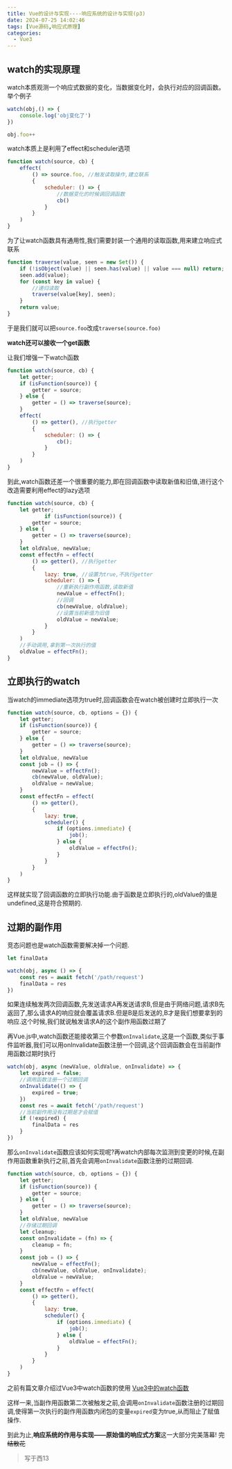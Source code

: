 ```yaml
---
title: Vue的设计与实现----响应系统的设计与实现(p3)
date: 2024-07-25 14:02:46
tags: [Vue源码,响应式原理]
categories:
  - Vue3
---
```


## watch的实现原理  

<!--more-->

watch本质观测一个响应式数据的变化，当数据变化时，会执行对应的回调函数。举个例子
```js
watch(obj,() => {
    console.log('obj变化了')
})

obj.foo++
```
watch本质上是利用了effect和scheduler选项  
```js
function watch(source, cb) {
    effect(
        () => source.foo, //触发读取操作,建立联系
        {
            scheduler: () => {
                //数据变化的时候调回调函数
                cb()
            }
        }
    )
}
```

为了让watch函数具有通用性,我们需要封装一个通用的读取函数,用来建立响应式联系   
```js
function traverse(value, seen = new Set()) {
    if (!isObject(value) || seen.has(value) || value === null) return; //读取的是原始值,或者已经被读取过就什么也不做  
    seen.add(value);
    for (const key in value) {
        //递归读取
        traverse(value[key], seen);
    }
    return value;
}
```

于是我们就可以把`source.foo`改成`traverse(source.foo)`  

**watch还可以接收一个get函数** 

让我们增强一下watch函数  

```js
function watch(source, cb) {
    let getter;
    if (isFunction(source)) {
        getter = source;
    } else {
        getter = () => traverse(source);
    }
    effect(
        () => getter(), //执行getter
        {
            scheduler: () => {
                cb();
            }
        }
    )
}
```

到此,watch函数还差一个很重要的能力,即在回调函数中读取新值和旧值,进行这个改造需要利用effect的lazy选项  

```js
function watch(source, cb) {
    let getter;
            if (isFunction(source)) {
        getter = source;
    } else {
        getter = () => traverse(source);
    }
    let oldValue, newValue;
    const effectFn = effect(
        () => getter(), //执行getter
        {
            lazy: true, //设置为true,不执行getter
            scheduler: () => {
                //重新执行副作用函数,读取新值
                newValue = effectFn();
                //回调
                cb(newValue, oldValue);
                //设置当前新值为旧值
                oldValue = newValue;
            }
        }
    )
    //手动调用,拿到第一次执行的值
    oldValue = effectFn();
}
```

## 立即执行的watch
当watch的immediate选项为true时,回调函数会在watch被创建时立即执行一次  

```js
function watch(source, cb, options = {}) {
    let getter;
    if (isFunction(source)) {
        getter = source;
    } else {
        getter = () => traverse(source);
    }
    let oldValue, newValue
    const job = () => {
        newValue = effectFn();
        cb(newValue, oldValue);
        oldValue = newValue;
    }
    const effectFn = effect(
        () => getter(),
        {
            lazy: true,
            scheduler() {
                if (options.immediate) {
                    job();
                } else {
                    oldValue = effectFn();
                }
            }
        }
    )
}
```

这样就实现了回调函数的立即执行功能.由于函数是立即执行的,oldValue的值是undefined,这是符合预期的.    

## 过期的副作用  

竞态问题也是watch函数需要解决掉一个问题.
```js
let finalData

watch(obj, async () => {
    const res = await fetch('/path/request')
    finalData = res
})
```

如果连续触发两次回调函数,先发送请求A再发送请求B,但是由于网络问题,请求B先返回了,那么请求A的响应就会覆盖请求B.但是B是后发送的,B才是我们想要拿到的响应.这个时候,我们就说触发请求A的这个副作用函数过期了  

再Vue.js中,watch函数还能接收第三个参数`onInvalidate`,这是一个函数,类似于事件监听器,我们可以用onInvalidate函数注册一个回调,这个回调函数会在当前副作用函数过期时执行  

```js
watch(obj, async (newValue, oldValue, onInvalidate) => {
    let expired = false;
    //调用函数注册一个过期回调
    onInvalidate(() => {
        expired = true;
    })
    const res = await fetch('/path/request')
    //当前副作用没有过期是才会赋值
    if (!expired) {
        finalData = res
    }
})
```

那么`onInvalidate`函数应该如何实现呢?再watch内部每次监测到变更的时候,在副作用函数重新执行之前,首先会调用`onInvalidate`函数注册的过期回调.  

```js
function watch(source, cb, options = {}) {
    let getter;
    if (isFunction(source)) {
        getter = source;
    } else {
        getter = () => traverse(source);
    }
    let oldValue, newValue
    //存储过期回调
    let cleanup;
    const onInvalidate = (fn) => {
        cleanup = fn;
    }
    const job = () => {
        newValue = effectFn();
        cb(newValue, oldValue, onInvalidate);
        oldValue = newValue;
    }
    const effectFn = effect(
        () => getter(),
        {
            lazy: true,
            scheduler() {
                if (options.immediate) {
                    job();
                } else {
                    oldValue = effectFn();
                }
            }
        }
    )
}
```

之前有篇文章介绍过Vue3中watch函数的使用 [Vue3中的watch函数](https://xixiibn5100.github.io/2024/04/20/Vue3%E4%B8%AD%E7%9A%84watch%E4%BE%A6%E5%90%AC%E5%99%A8/)

这样一来,当副作用函数第二次被触发之前,会调用`onInvalidate`函数注册的过期回调,使得第一次执行的副作用函数内闭包的变量`expired`变为true,从而阻止了赋值操作.  

到此为止,**响应系统的作用与实现——原始值的响应式方案**这一大部分完美落幕! ~~完结散花~~  

> 写于西13